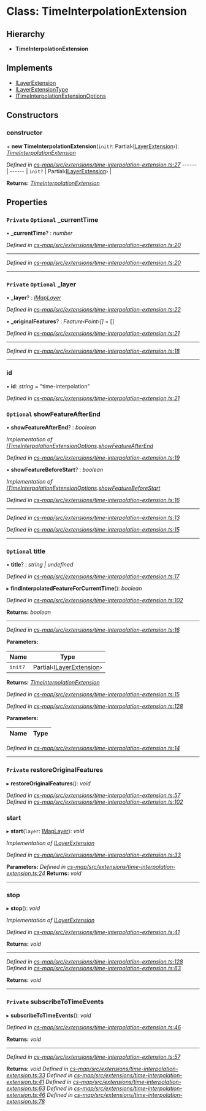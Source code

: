 # Class: TimeInterpolationExtension

## Hierarchy

* **TimeInterpolationExtension**

## Implements

* [ILayerExtension](../interfaces/_cs_map_src_classes_ilayer_extension_.ilayerextension.md)
* [ILayerExtensionType](../interfaces/_cs_map_src_classes_ilayer_extension_.ilayerextensiontype.md)
* [ITimeInterpolationExtensionOptions](../interfaces/_cs_map_src_extensions_time_interpolation_extension_.itimeinterpolationextensionoptions.md)

## Constructors

###  constructor

\+ **new TimeInterpolationExtension**(`init?`: Partial‹[ILayerExtension](../interfaces/_cs_map_src_classes_ilayer_extension_.ilayerextension.md)›): *[TimeInterpolationExtension](_cs_map_src_extensions_time_interpolation_extension_.timeinterpolationextension.md)*

*Defined in [cs-map/src/extensions/time-interpolation-extension.ts:27](https://github.com/TNOCS/csnext/blob/99cbd46d/packages/cs-map/src/extensions/time-interpolation-extension.ts#L27)*
------ | ------ |
`init?` | Partial‹[ILayerExtension](../interfaces/_cs_map_src_classes_ilayer_extension_.ilayerextension.md)› |

**Returns:** *[TimeInterpolationExtension](_cs_map_src_extensions_time_interpolation_extension_.timeinterpolationextension.md)*

## Properties

### `Private` `Optional` _currentTime

• **_currentTime**? : *number*

*Defined in [cs-map/src/extensions/time-interpolation-extension.ts:20](https://github.com/TNOCS/csnext/blob/99cbd46d/packages/cs-map/src/extensions/time-interpolation-extension.ts#L20)*

___

*Defined in [cs-map/src/extensions/time-interpolation-extension.ts:20](https://github.com/TNOCS/csnext/blob/99cbd46d/packages/cs-map/src/extensions/time-interpolation-extension.ts#L20)*

___

### `Private` `Optional` _layer

• **_layer**? : *[IMapLayer](../interfaces/_cs_map_src_classes_imap_layer_.imaplayer.md)*

*Defined in [cs-map/src/extensions/time-interpolation-extension.ts:22](https://github.com/TNOCS/csnext/blob/99cbd46d/packages/cs-map/src/extensions/time-interpolation-extension.ts#L22)*

• **_originalFeatures**? : *Feature‹Point›[]* =  []

*Defined in [cs-map/src/extensions/time-interpolation-extension.ts:21](https://github.com/TNOCS/csnext/blob/99cbd46d/packages/cs-map/src/extensions/time-interpolation-extension.ts#L21)*

___

*Defined in [cs-map/src/extensions/time-interpolation-extension.ts:18](https://github.com/TNOCS/csnext/blob/99cbd46d/packages/cs-map/src/extensions/time-interpolation-extension.ts#L18)*

___

###  id

• **id**: *string* = "time-interpolation"

*Defined in [cs-map/src/extensions/time-interpolation-extension.ts:21](https://github.com/TNOCS/csnext/blob/99cbd46d/packages/cs-map/src/extensions/time-interpolation-extension.ts#L21)*

### `Optional` showFeatureAfterEnd

• **showFeatureAfterEnd**? : *boolean*

*Implementation of [ITimeInterpolationExtensionOptions](../interfaces/_cs_map_src_extensions_time_interpolation_extension_.itimeinterpolationextensionoptions.md).[showFeatureAfterEnd](../interfaces/_cs_map_src_extensions_time_interpolation_extension_.itimeinterpolationextensionoptions.md#optional-showfeatureafterend)*

*Defined in [cs-map/src/extensions/time-interpolation-extension.ts:19](https://github.com/TNOCS/csnext/blob/99cbd46d/packages/cs-map/src/extensions/time-interpolation-extension.ts#L19)*

• **showFeatureBeforeStart**? : *boolean*

*Implementation of [ITimeInterpolationExtensionOptions](../interfaces/_cs_map_src_extensions_time_interpolation_extension_.itimeinterpolationextensionoptions.md).[showFeatureBeforeStart](../interfaces/_cs_map_src_extensions_time_interpolation_extension_.itimeinterpolationextensionoptions.md#optional-showfeaturebeforestart)*

*Defined in [cs-map/src/extensions/time-interpolation-extension.ts:16](https://github.com/TNOCS/csnext/blob/99cbd46d/packages/cs-map/src/extensions/time-interpolation-extension.ts#L16)*

___

*Defined in [cs-map/src/extensions/time-interpolation-extension.ts:13](https://github.com/TNOCS/csnext/blob/99cbd46d/packages/cs-map/src/extensions/time-interpolation-extension.ts#L13)*

*Defined in [cs-map/src/extensions/time-interpolation-extension.ts:15](https://github.com/TNOCS/csnext/blob/99cbd46d/packages/cs-map/src/extensions/time-interpolation-extension.ts#L15)*

___

### `Optional` title

• **title**? : *string | undefined*

*Defined in [cs-map/src/extensions/time-interpolation-extension.ts:17](https://github.com/TNOCS/csnext/blob/99cbd46d/packages/cs-map/src/extensions/time-interpolation-extension.ts#L17)*

▸ **findInterpolatedFeatureForCurrentTime**(): *boolean*

*Defined in [cs-map/src/extensions/time-interpolation-extension.ts:102](https://github.com/TNOCS/csnext/blob/99cbd46d/packages/cs-map/src/extensions/time-interpolation-extension.ts#L102)*

**Returns:** *boolean*

___

*Defined in [cs-map/src/extensions/time-interpolation-extension.ts:16](https://github.com/TNOCS/csnext/blob/99cbd46d/packages/cs-map/src/extensions/time-interpolation-extension.ts#L16)*

**Parameters:**

Name | Type |
------ | ------ |
`init?` | Partial‹[ILayerExtension](../interfaces/_cs_map_src_classes_ilayer_extension_.ilayerextension.md)› |

**Returns:** *[TimeInterpolationExtension](_cs_map_src_extensions_time_interpolation_extension_.timeinterpolationextension.md)*

*Defined in [cs-map/src/extensions/time-interpolation-extension.ts:15](https://github.com/TNOCS/csnext/blob/99cbd46d/packages/cs-map/src/extensions/time-interpolation-extension.ts#L15)*

*Defined in [cs-map/src/extensions/time-interpolation-extension.ts:128](https://github.com/TNOCS/csnext/blob/99cbd46d/packages/cs-map/src/extensions/time-interpolation-extension.ts#L128)*

**Parameters:**

Name | Type |
------ | ------ |
*Defined in [cs-map/src/extensions/time-interpolation-extension.ts:14](https://github.com/TNOCS/csnext/blob/99cbd46d/packages/cs-map/src/extensions/time-interpolation-extension.ts#L14)*
___

### `Private` restoreOriginalFeatures

▸ **restoreOriginalFeatures**(): *void*

*Defined in [cs-map/src/extensions/time-interpolation-extension.ts:57](https://github.com/TNOCS/csnext/blob/99cbd46d/packages/cs-map/src/extensions/time-interpolation-extension.ts#L57)*
*Defined in [cs-map/src/extensions/time-interpolation-extension.ts:102](https://github.com/TNOCS/csnext/blob/99cbd46d/packages/cs-map/src/extensions/time-interpolation-extension.ts#L102)*
###  start

▸ **start**(`layer`: [IMapLayer](../interfaces/_cs_map_src_classes_imap_layer_.imaplayer.md)): *void*

*Implementation of [ILayerExtension](../interfaces/_cs_map_src_classes_ilayer_extension_.ilayerextension.md)*

*Defined in [cs-map/src/extensions/time-interpolation-extension.ts:33](https://github.com/TNOCS/csnext/blob/99cbd46d/packages/cs-map/src/extensions/time-interpolation-extension.ts#L33)*

**Parameters:**
*Defined in [cs-map/src/extensions/time-interpolation-extension.ts:24](https://github.com/TNOCS/csnext/blob/99cbd46d/packages/cs-map/src/extensions/time-interpolation-extension.ts#L24)*
**Returns:** *void*

___

###  stop

▸ **stop**(): *void*

*Implementation of [ILayerExtension](../interfaces/_cs_map_src_classes_ilayer_extension_.ilayerextension.md)*

*Defined in [cs-map/src/extensions/time-interpolation-extension.ts:41](https://github.com/TNOCS/csnext/blob/99cbd46d/packages/cs-map/src/extensions/time-interpolation-extension.ts#L41)*

**Returns:** *void*

___
*Defined in [cs-map/src/extensions/time-interpolation-extension.ts:128](https://github.com/TNOCS/csnext/blob/99cbd46d/packages/cs-map/src/extensions/time-interpolation-extension.ts#L128)*
*Defined in [cs-map/src/extensions/time-interpolation-extension.ts:63](https://github.com/TNOCS/csnext/blob/99cbd46d/packages/cs-map/src/extensions/time-interpolation-extension.ts#L63)*

**Returns:** *void*

___

### `Private` subscribeToTimeEvents

▸ **subscribeToTimeEvents**(): *void*

*Defined in [cs-map/src/extensions/time-interpolation-extension.ts:46](https://github.com/TNOCS/csnext/blob/99cbd46d/packages/cs-map/src/extensions/time-interpolation-extension.ts#L46)*

**Returns:** *void*

___

*Defined in [cs-map/src/extensions/time-interpolation-extension.ts:57](https://github.com/TNOCS/csnext/blob/99cbd46d/packages/cs-map/src/extensions/time-interpolation-extension.ts#L57)*

**Returns:** *void*
*Defined in [cs-map/src/extensions/time-interpolation-extension.ts:33](https://github.com/TNOCS/csnext/blob/99cbd46d/packages/cs-map/src/extensions/time-interpolation-extension.ts#L33)*
*Defined in [cs-map/src/extensions/time-interpolation-extension.ts:41](https://github.com/TNOCS/csnext/blob/99cbd46d/packages/cs-map/src/extensions/time-interpolation-extension.ts#L41)*
*Defined in [cs-map/src/extensions/time-interpolation-extension.ts:63](https://github.com/TNOCS/csnext/blob/99cbd46d/packages/cs-map/src/extensions/time-interpolation-extension.ts#L63)*
*Defined in [cs-map/src/extensions/time-interpolation-extension.ts:46](https://github.com/TNOCS/csnext/blob/99cbd46d/packages/cs-map/src/extensions/time-interpolation-extension.ts#L46)*
*Defined in [cs-map/src/extensions/time-interpolation-extension.ts:78](https://github.com/TNOCS/csnext/blob/99cbd46d/packages/cs-map/src/extensions/time-interpolation-extension.ts#L78)*
